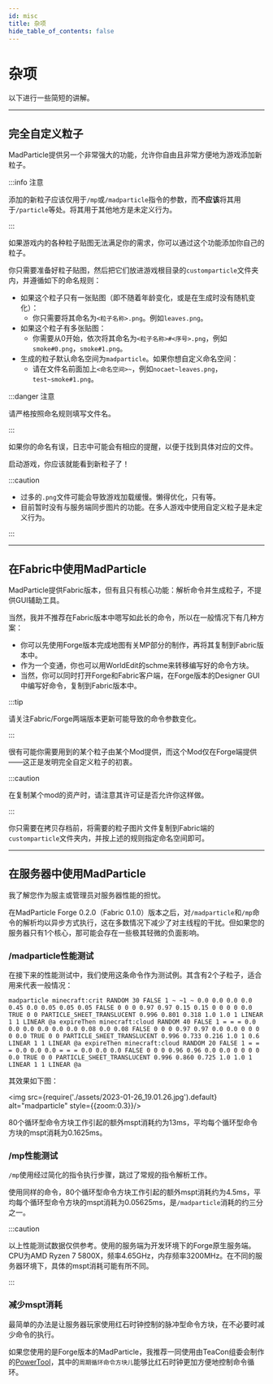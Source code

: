 ```yaml
---
id: misc
title: 杂项
hide_table_of_contents: false
---
```


# 杂项

以下进行一些简短的讲解。

---

## 完全自定义粒子

MadParticle提供另一个非常强大的功能，允许你自由且非常方便地为游戏添加新粒子。

:::info 注意

添加的新粒子应该仅用于`/mp`或`/madparticle`指令的参数，而**不应该**将其用于`/particle`等处。将其用于其他地方是未定义行为。

:::

如果游戏内的各种粒子贴图无法满足你的需求，你可以通过这个功能添加你自己的粒子。

你只需要准备好粒子贴图，然后把它们放进游戏根目录的`customparticle`文件夹内，并遵循如下的命名规则：

- 如果这个粒子只有一张贴图（即不随着年龄变化，或是在生成时没有随机变化）：
    - 你只需要将其命名为`<粒子名称>.png`。例如`leaves.png`。
- 如果这个粒子有多张贴图：
    - 你需要从0开始，依次将其命名为`<粒子名称>#<序号>.png`，例如`smoke#0.png`，`smoke#1.png`。
- 生成的粒子默认命名空间为`madparticle`。如果你想自定义命名空间：
    - 请在文件名前面加上`<命名空间>~`，例如`nocaet~leaves.png`，`test~smoke#1.png`。

:::danger 注意

请严格按照命名规则填写文件名。

:::

如果你的命名有误，日志中可能会有相应的提醒，以便于找到具体对应的文件。

启动游戏，你应该就能看到新粒子了！

:::caution

- 过多的`.png`文件可能会导致游戏加载缓慢。懒得优化，只有等。
- 目前暂时没有与服务端同步图片的功能。在多人游戏中使用自定义粒子是未定义行为。

:::

---

## 在Fabric中使用MadParticle

MadParticle提供Fabric版本，但有且只有核心功能：解析命令并生成粒子，不提供GUI辅助工具。

当然，我并不推荐在Fabric版本中嗯写如此长的命令，所以在一般情况下有几种方案：

- 你可以先使用Forge版本完成地图有关MP部分的制作，再将其复制到Fabric版本中。
- 作为一个变通，你也可以用WorldEdit的schme来转移编写好的命令方块。
- 当然，你可以同时打开Forge和Fabric客户端，在Forge版本的Designer GUI中编写好命令，复制到Fabric版本中。

:::tip

请关注Fabric/Forge两端版本更新可能导致的命令参数变化。

:::

很有可能你需要用到的某个粒子由某个Mod提供，而这个Mod仅在Forge端提供——这正是发明完全自定义粒子的初衷。

:::caution

在复制某个mod的资产时，请注意其许可证是否允许你这样做。

:::

你只需要在拷贝存档前，将需要的粒子图片文件复制到Fabric端的`customparticle`文件夹内，并按上述的规则指定命名空间即可。

---

## 在服务器中使用MadParticle

我了解您作为服主或管理员对服务器性能的担忧。

在MadParticle Forge 0.2.0（Fabric 0.1.0）版本之后，对`/madparticle`和`/mp`命令的解析均以异步方式执行，这在多数情况下减少了对主线程的干扰。但如果您的服务器只有1个核心，那可能会存在一些极其轻微的负面影响。

### /madparticle性能测试

在接下来的性能测试中，我们使用这条命令作为测试例。其含有2个子粒子，适合用来代表一般情况：

```
madparticle minecraft:crit RANDOM 30 FALSE 1 ~ ~1 ~ 0.0 0.0 0.0 0.0 0.45 0.0 0.05 0.05 0.05 FALSE 0 0 0 0.97 0.97 0.15 0.15 0 0 0 0 0.0 TRUE 0 0 PARTICLE_SHEET_TRANSLUCENT 0.996 0.801 0.318 1.0 1.0 1 LINEAR 1 1 LINEAR @a expireThen minecraft:cloud RANDOM 40 FALSE 1 = = = 0.0 0.0 0.0 0.0 0.0 0.0 0.08 0.0 0.08 FALSE 0 0 0 0.97 0.97 0.0 0.0 0 0 0 0 0.0 TRUE 0 0 PARTICLE_SHEET_TRANSLUCENT 0.996 0.733 0.216 1.0 1 0.6 LINEAR 1 1 LINEAR @a expireThen minecraft:cloud RANDOM 20 FALSE 1 = = = 0.0 0.0 0.0 = = = 0.0 0.0 0.0 FALSE 0 0 0 0.96 0.96 0.0 0.0 0 0 0 0 0.0 TRUE 0 0 PARTICLE_SHEET_TRANSLUCENT 0.996 0.860 0.725 1.0 1.0 1 LINEAR 1 1 LINEAR @a
```

其效果如下图：

<img src={require('./assets/2023-01-26_19.01.26.jpg').default} alt="madparticle" style={{zoom:0.3}}/>

80个循环型命令方块工作引起的额外mspt消耗约为13ms，平均每个循环型命令方块的mspt消耗为0.1625ms。

### /mp性能测试

`/mp`使用经过简化的指令执行步骤，跳过了常规的指令解析工作。

使用同样的命令，80个循环型命令方块工作引起的额外mspt消耗约为4.5ms，平均每个循环型命令方块的mspt消耗为0.05625ms，是`/madparticle`消耗的约三分之一。

:::caution

以上性能测试数据仅供参考。使用的服务端为开发环境下的Forge原生服务端。CPU为AMD Ryzen 7 5800X，频率4.65GHz，内存频率3200MHz。在不同的服务器环境下，具体的mspt消耗可能有所不同。

:::

### 减少mspt消耗

最简单的办法是让服务器玩家使用红石时钟控制的脉冲型命令方块，在不必要时减少命令的执行。

如果您使用的是Forge版本的MadParticle，我推荐一同使用由TeaCon组委会制作的[PowerTool](https://github.com/teaconmc/PowerTool)，其中的`周期循环命令方块儿`能够比红石时钟更加方便地控制命令循环。